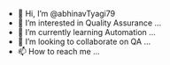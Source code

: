 - 👋 Hi, I’m @abhinavTyagi79
- 👀 I’m interested in Quality Assurance ...
- 🌱 I’m currently learning Automation  ...
- 💞️ I’m looking to collaborate on QA ...
- 📫 How to reach me ...

<!---
abhinavTyagi79/abhinavTyagi79 is a ✨ special ✨ repository because its `README.md` (this file) appears on your GitHub profile.
You can click the Preview link to take a look at your changes.
--->
